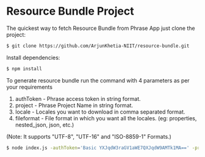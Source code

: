 # Resource Bundle Project

The quickest way to fetch Resource Bundle from Phrase App just clone the project:

```bash
$ git clone https://github.com/ArjunKhetia-NIIT/resource-bundle.git
```

Install dependencies:

```bash
$ npm install
```

To generate resource bundle run the command with 4 parameters as per your requirements

1) authToken - Phrase access token in string format.
2) project - Phrase Project Name in string format.
3) locale - Locales you want to download in comma separated format.
4) fileformat - File format in which you want all the locales. (eg: properties, nested_json, json, etc.)

(Note: It supports "UTF-8", "UTF-16" and "ISO-8859-1" Formats.)

```bash
$ node index.js -authToken='Basic YXJqdW3raGV1aWE7QXJqdW9AMTk1MA==' -project='Project Name' -locale='en,gu,hi,ur,bn' -fileformat='json'
```
